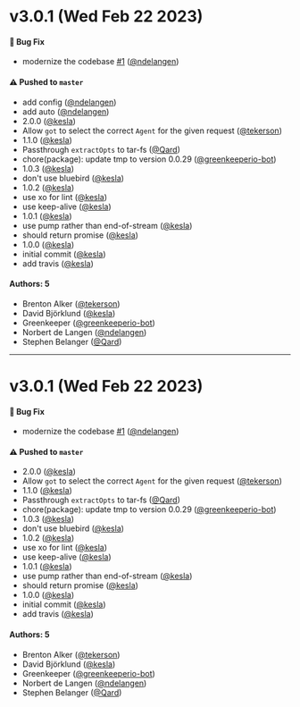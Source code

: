 # v3.0.1 (Wed Feb 22 2023)

#### 🐛 Bug Fix

- modernize the codebase [#1](https://github.com/ndelangen/download-tarball/pull/1) ([@ndelangen](https://github.com/ndelangen))

#### ⚠️ Pushed to `master`

- add config ([@ndelangen](https://github.com/ndelangen))
- add auto ([@ndelangen](https://github.com/ndelangen))
- 2.0.0 ([@kesla](https://github.com/kesla))
- Allow `got` to select the correct `Agent` for the given request ([@tekerson](https://github.com/tekerson))
- 1.1.0 ([@kesla](https://github.com/kesla))
- Passthrough `extractOpts` to tar-fs ([@Qard](https://github.com/Qard))
- chore(package): update tmp to version 0.0.29 ([@greenkeeperio-bot](https://github.com/greenkeeperio-bot))
- 1.0.3 ([@kesla](https://github.com/kesla))
- don't use bluebird ([@kesla](https://github.com/kesla))
- 1.0.2 ([@kesla](https://github.com/kesla))
- use xo for lint ([@kesla](https://github.com/kesla))
- use keep-alive ([@kesla](https://github.com/kesla))
- 1.0.1 ([@kesla](https://github.com/kesla))
- use pump rather than end-of-stream ([@kesla](https://github.com/kesla))
- should return promise ([@kesla](https://github.com/kesla))
- 1.0.0 ([@kesla](https://github.com/kesla))
- initial commit ([@kesla](https://github.com/kesla))
- add travis ([@kesla](https://github.com/kesla))

#### Authors: 5

- Brenton Alker ([@tekerson](https://github.com/tekerson))
- David Björklund ([@kesla](https://github.com/kesla))
- Greenkeeper ([@greenkeeperio-bot](https://github.com/greenkeeperio-bot))
- Norbert de Langen ([@ndelangen](https://github.com/ndelangen))
- Stephen Belanger ([@Qard](https://github.com/Qard))

---

# v3.0.1 (Wed Feb 22 2023)

#### 🐛 Bug Fix

- modernize the codebase [#1](https://github.com/ndelangen/download-tarball/pull/1) ([@ndelangen](https://github.com/ndelangen))

#### ⚠️ Pushed to `master`

- 2.0.0 ([@kesla](https://github.com/kesla))
- Allow `got` to select the correct `Agent` for the given request ([@tekerson](https://github.com/tekerson))
- 1.1.0 ([@kesla](https://github.com/kesla))
- Passthrough `extractOpts` to tar-fs ([@Qard](https://github.com/Qard))
- chore(package): update tmp to version 0.0.29 ([@greenkeeperio-bot](https://github.com/greenkeeperio-bot))
- 1.0.3 ([@kesla](https://github.com/kesla))
- don't use bluebird ([@kesla](https://github.com/kesla))
- 1.0.2 ([@kesla](https://github.com/kesla))
- use xo for lint ([@kesla](https://github.com/kesla))
- use keep-alive ([@kesla](https://github.com/kesla))
- 1.0.1 ([@kesla](https://github.com/kesla))
- use pump rather than end-of-stream ([@kesla](https://github.com/kesla))
- should return promise ([@kesla](https://github.com/kesla))
- 1.0.0 ([@kesla](https://github.com/kesla))
- initial commit ([@kesla](https://github.com/kesla))
- add travis ([@kesla](https://github.com/kesla))

#### Authors: 5

- Brenton Alker ([@tekerson](https://github.com/tekerson))
- David Björklund ([@kesla](https://github.com/kesla))
- Greenkeeper ([@greenkeeperio-bot](https://github.com/greenkeeperio-bot))
- Norbert de Langen ([@ndelangen](https://github.com/ndelangen))
- Stephen Belanger ([@Qard](https://github.com/Qard))
